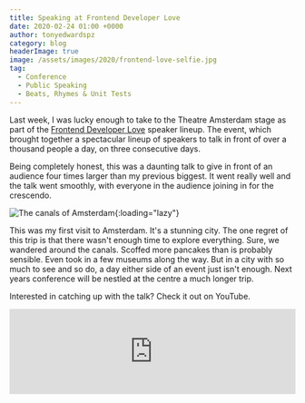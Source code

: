 ```yaml
---
title: Speaking at Frontend Developer Love
date: 2020-02-24 01:00 +0000
author: tonyedwardspz
category: blog
headerImage: true
image: /assets/images/2020/frontend-love-selfie.jpg
tag:
  - Conference
  - Public Speaking
  - Beats, Rhymes & Unit Tests
---
```


Last week, I was lucky enough to take to the Theatre Amsterdam stage as part of the [Frontend Developer
Love](https://www.frontenddeveloperlove.com/ "Frontend Developer Love Website") speaker lineup. The event, which brought together a spectacular lineup of speakers to talk in front of
over a thousand people a day, on three consecutive days.

Being completely honest, this was a daunting talk to give in front of an audience four times larger than my
previous biggest. It went really well and the talk went smoothly, with everyone in the audience joining in
for the crescendo.

![The canals of Amsterdam](/assets/images/2020/amsterdam-canal.jpg "The canals of Amsterdam"){:loading="lazy"}

This was my first visit to Amsterdam. It's a stunning city. The one regret of this trip is that there wasn't
enough time to explore everything. Sure, we wandered around the canals. Scoffed more pancakes than is probably sensible. Even
took in a few museums along the way. But in a city with so much to see and so do, a day either side of an event just
isn't enough. Next years conference will be nestled at the centre a much longer trip.

Interested in catching up with the talk? Check it out on YouTube.

<iframe width="100%" height="auto" src="https://www.youtube.com/embed/x_L1eQT6TyA" frameborder="0" allow="accelerometer; autoplay; encrypted-media; gyroscope; picture-in-picture" allowfullscreen onLoad="iframeResize()" loading="lazy"></iframe>
